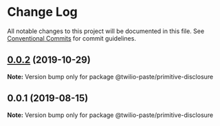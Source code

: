 # Change Log

All notable changes to this project will be documented in this file.
See [Conventional Commits](https://conventionalcommits.org) for commit guidelines.

## [0.0.2](https://github.com/twilio-labs/paste/compare/@twilio-paste/primitive-disclosure@0.0.1...@twilio-paste/primitive-disclosure@0.0.2) (2019-10-29)

**Note:** Version bump only for package @twilio-paste/primitive-disclosure





## 0.0.1 (2019-08-15)

**Note:** Version bump only for package @twilio-paste/primitive-disclosure
